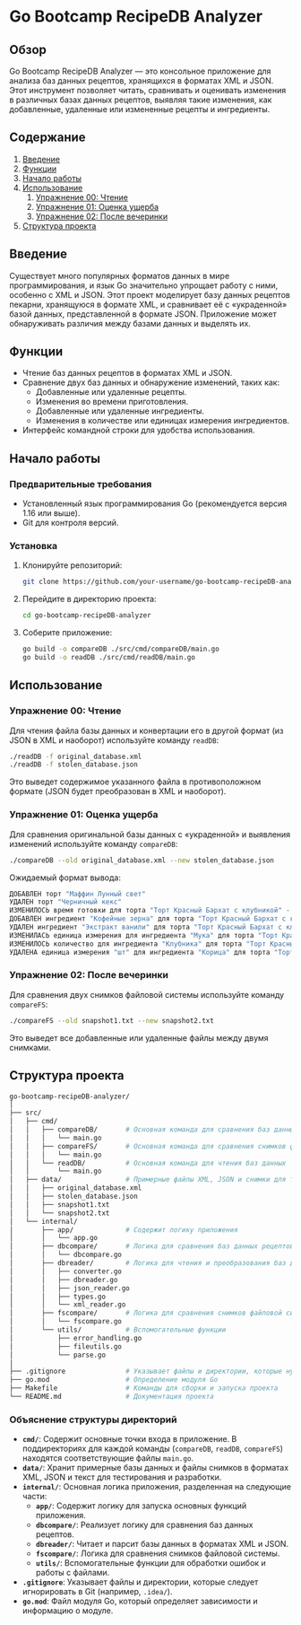 # Go Bootcamp RecipeDB Analyzer

## Обзор

Go Bootcamp RecipeDB Analyzer — это консольное приложение для анализа баз данных рецептов, хранящихся в форматах XML и JSON. Этот инструмент позволяет читать, сравнивать и оценивать изменения в различных базах данных рецептов, выявляя такие изменения, как добавленные, удаленные или измененные рецепты и ингредиенты.

## Содержание

1. [Введение](#введение)
2. [Функции](#функции)
3. [Начало работы](#начало-работы)
4. [Использование](#использование)
    1. [Упражнение 00: Чтение](#упражнение-00-чтение)
    2. [Упражнение 01: Оценка ущерба](#упражнение-01-оценка-ущерба)
    3. [Упражнение 02: После вечеринки](#упражнение-02-после-вечеринки)
5. [Структура проекта](#структура-проекта)

## Введение

Существует много популярных форматов данных в мире программирования, и язык Go значительно упрощает работу с ними, особенно с XML и JSON. Этот проект моделирует базу данных рецептов пекарни, хранящуюся в формате XML, и сравнивает её с «украденной» базой данных, представленной в формате JSON. Приложение может обнаруживать различия между базами данных и выделять их.

## Функции

- Чтение баз данных рецептов в форматах XML и JSON.
- Сравнение двух баз данных и обнаружение изменений, таких как:
    - Добавленные или удаленные рецепты.
    - Изменения во времени приготовления.
    - Добавленные или удаленные ингредиенты.
    - Изменения в количестве или единицах измерения ингредиентов.
- Интерфейс командной строки для удобства использования.

## Начало работы

### Предварительные требования

- Установленный язык программирования Go (рекомендуется версия 1.16 или выше).
- Git для контроля версий.

### Установка

1. Клонируйте репозиторий:
    ```bash
    git clone https://github.com/your-username/go-bootcamp-recipeDB-analyzer.git
    ```
2. Перейдите в директорию проекта:
    ```bash
    cd go-bootcamp-recipeDB-analyzer
    ```
3. Соберите приложение:
    ```bash
    go build -o compareDB ./src/cmd/compareDB/main.go
    go build -o readDB ./src/cmd/readDB/main.go
    ```

## Использование

### Упражнение 00: Чтение

Для чтения файла базы данных и конвертации его в другой формат (из JSON в XML и наоборот) используйте команду `readDB`:

```bash
./readDB -f original_database.xml
./readDB -f stolen_database.json
```

Это выведет содержимое указанного файла в противоположном формате (JSON будет преобразован в XML и наоборот).

### Упражнение 01: Оценка ущерба

Для сравнения оригинальной базы данных с «украденной» и выявления изменений используйте команду `compareDB`:

```bash
./compareDB --old original_database.xml --new stolen_database.json
```

Ожидаемый формат вывода:
```rust
ДОБАВЛЕН торт "Маффин Лунный свет"
УДАЛЕН торт "Черничный кекс"
ИЗМЕНИЛОСЬ время готовки для торта "Торт Красный Бархат с клубникой" - "45 мин" вместо "40 мин"
ДОБАВЛЕН ингредиент "Кофейные зерна" для торта "Торт Красный Бархат с клубникой"
УДАЛЕН ингредиент "Экстракт ванили" для торта "Торт Красный Бархат с клубникой"
ИЗМЕНИЛАСЬ единица измерения для ингредиента "Мука" для торта "Торт Красный Бархат с клубникой" - "кружки" вместо "чашки"
ИЗМЕНИЛОСЬ количество для ингредиента "Клубника" для торта "Торт Красный Бархат с клубникой" - "8" вместо "7"
УДАЛЕНА единица измерения "шт" для ингредиента "Корица" для торта "Торт Красный Бархат с клубником"
```

### Упражнение 02: После вечеринки

Для сравнения двух снимков файловой системы используйте команду `compareFS`:

```bash
./compareFS --old snapshot1.txt --new snapshot2.txt
```
Это выведет все добавленные или удаленные файлы между двумя снимками.

## Структура проекта

```graphql
go-bootcamp-recipeDB-analyzer/
│
├── src/
│   ├── cmd/
│   │   ├── compareDB/       # Основная команда для сравнения баз данных рецептов
│   │   │   └── main.go
│   │   ├── compareFS/       # Основная команда для сравнения снимков файловой системы
│   │   │   └── main.go
│   │   └── readDB/          # Основная команда для чтения баз данных
│   │       └── main.go
│   ├── data/                # Примерные файлы XML, JSON и снимки для тестирования
│   │   ├── original_database.xml
│   │   ├── stolen_database.json
│   │   ├── snapshot1.txt
│   │   └── snapshot2.txt
│   └── internal/
│       ├── app/             # Содержит логику приложения
│       │   └── app.go
│       ├── dbcompare/       # Логика для сравнения баз данных рецептов
│       │   └── dbcompare.go
│       ├── dbreader/        # Логика для чтения и преобразования баз данных
│       │   ├── converter.go
│       │   ├── dbreader.go
│       │   ├── json_reader.go
│       │   ├── types.go
│       │   └── xml_reader.go
│       ├── fscompare/       # Логика для сравнения снимков файловой системы
│       │   └── fscompare.go
│       └── utils/           # Вспомогательные функции
│           ├── error_handling.go
│           ├── fileutils.go
│           └── parse.go
│
├── .gitignore               # Указывает файлы и директории, которые нужно игнорировать в Git
├── go.mod                   # Определение модуля Go
├── Makefile                 # Команды для сборки и запуска проекта
└── README.md                # Документация проекта

```

### Объяснение структуры директорий

- **`cmd/`**: Содержит основные точки входа в приложение. В поддиректориях для каждой команды (`compareDB`, `readDB`, `compareFS`) находятся соответствующие файлы `main.go`.
- **`data/`**: Хранит примерные базы данных и файлы снимков в форматах XML, JSON и текст для тестирования и разработки.
- **`internal/`**: Основная логика приложения, разделенная на следующие части:
    - **`app/`**: Содержит логику для запуска основных функций приложения.
    - **`dbcompare/`**: Реализует логику для сравнения баз данных рецептов.
    - **`dbreader/`**: Читает и парсит базы данных в форматах XML и JSON.
    - **`fscompare/`**: Логика для сравнения снимков файловой системы.
    - **`utils/`**: Вспомогательные функции для обработки ошибок и работы с файлами.
- **`.gitignore`**: Указывает файлы и директории, которые следует игнорировать в Git (например, `.idea/`).
- **`go.mod`**: Файл модуля Go, который определяет зависимости и информацию о модуле.



